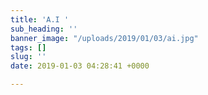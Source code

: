 ```yaml
---
title: 'A.I '
sub_heading: ''
banner_image: "/uploads/2019/01/03/ai.jpg"
tags: []
slug: ''
date: 2019-01-03 04:28:41 +0000

---
```


